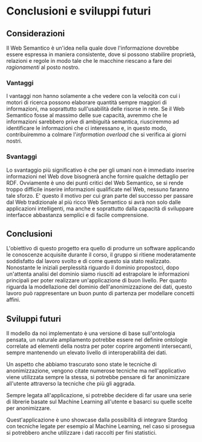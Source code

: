 # Conclusioni e sviluppi futuri

## Considerazioni
Il Web Semantico è un'idea nella quale dove l'informazione dovrebbe essere espressa in maniera consistente, dove si possono stabilire proprietà, relazioni e regole in modo tale che le macchine riescano a fare dei *ragionamenti* al posto nostro.
### Vantaggi
I vantaggi non hanno solamente a che vedere con la velocità con cui i motori di ricerca possono elaborare quantità sempre maggiori di informazioni, ma soprattutto sull'usabilità delle risorse in rete. Se il Web Semantico fosse al massimo delle sue capacità, avremmo che le informazioni sarebbero prive di ambiguità semantica, riusciremmo ad identificare le informazioni che ci interessano e, in questo modo, contribuiremmo a colmare l'*information overload* che si verifica ai giorni nostri.
### Svantaggi
Lo svantaggio più significativo è che per gli umani non è immediato inserire informazioni nel Web dove bisognerà anche fornire qualche dettaglio per RDF. Ovviamente è uno dei punti critici del Web Semantico, se si rende troppo difficile inserire informazioni qualificate nel Web, nessuno faranno tale sforzo. E' questo il motivo per cui gran parte del successo per passare dal Web tradizionale al più ricco Web Semantico si avrà non solo dalle applicazioni intelligenti, ma anche e soprattutto dalla capacità di sviluppare interfacce abbastanza semplici e di facile comprensione.

## Conclusioni
L'obiettivo di questo progetto era quello di produrre un software applicando le conoscenze acquisite durante il corso, il gruppo si ritiene moderatamente soddisfatto dal lavoro svolto e di come questo sia stato realizzato. Nonostante le iniziali perplessità riguardo il dominio propostoci, dopo un'attenta analisi del dominio siamo riusciti ad estrapolare le informazioni principali per poter realizzare un'applicazione di buon livello. Per quanto riguarda la modellazione del dominio dell'anonimizzazione dei dati, questo lavoro può rappresentare un buon punto di partenza per modellare concetti affini.

## Sviluppi futuri
Il modello da noi implementato è una versione di base sull'ontologia pensata, un naturale ampliamento potrebbe essere nel definire ontologie correlate ad elementi della nostra per poter coprire argomenti intersecanti, sempre mantenendo un elevato livello di interoperabilità dei dati.

Un aspetto che abbiamo trascurato sono state le tecniche di anonimizzazione, vengono citate numerose tecniche ma nell'applicativo viene utilizzata sempre la stessa, si potrebbe pensare di far anonimizzare all'utente attraverso la tecniche che più gli aggrada.

Sempre legata all'applicazione, si potrebbe decidere di far usare una serie di librerie basate sul Machine Learning all'utente e basarci su quelle scelte per anonimizzare.

Quest'applicazione è uno showcase dalla possibilità di integrare Stardog con tecniche legate per esempio al Machine Learning, nel caso si prosegua si potrebbero anche utilizzare i dati raccolti per fini statistici.
